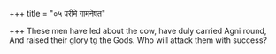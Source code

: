 +++
title = "०५ परीमे गामनेषत"

+++
These men have led about the cow, have duly carried Agni round,  
     And raised their glory tg the Gods. Who will attack them with success?